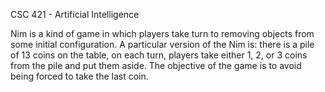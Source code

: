 CSC 421 - Artificial Intelligence 

Nim is a kind of game in which players take turn to removing objects
from some initial configuration. A particular version of the Nim is: there is a pile of
13 coins on the table, on each turn, players take either 1, 2, or 3 coins from the pile
and put them aside. The objective of the game is to avoid being forced to take the
last coin. 

